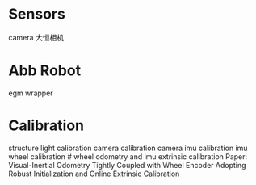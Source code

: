 # Sensors 
  camera 大恒相机
  
# Abb Robot
  egm wrapper
  
# Calibration
  structure light calibration
  camera calibration
  camera imu calibration
  imu wheel calibration
    # wheel odometry and imu extrinsic calibration
      Paper: Visual-Inertial Odometry Tightly Coupled with Wheel Encoder Adopting Robust Initialization and Online Extrinsic Calibration
      
